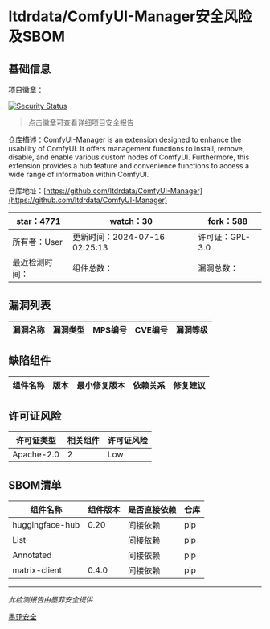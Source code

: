 # ltdrdata/ComfyUI-Manager安全风险及SBOM

## 基础信息

项目徽章：

[![Security Status](https://www.murphysec.com/platform3/v31/badge/1812926973270077440.svg)](https://www.murphysec.com/console/report/1713995379259342848/1812926973270077440)

> 点击徽章可查看详细项目安全报告

仓库描述：ComfyUI-Manager is an extension designed to enhance the usability of ComfyUI. It offers management functions to install, remove, disable, and enable various custom nodes of ComfyUI. Furthermore, this extension provides a hub feature and convenience functions to access a wide range of information within ComfyUI.

仓库地址：[https://github.com/ltdrdata/ComfyUI-Manager](https://github.com/ltdrdata/ComfyUI-Manager)

| star：4771 | watch：30 | fork：588 |
| ----------- | -------------- | ------------ |
| 所有者：User | 更新时间：2024-07-16 02:25:13 | 许可证：GPL-3.0 |
| 最近检测时间： | 组件总数： | 漏洞总数： |




## 漏洞列表

| 漏洞名称 | 漏洞类型 | MPS编号 | CVE编号 | 漏洞等级 |
| ------- | ------ | ------- | ------ | ----- |





## 缺陷组件

| 组件名称 | 版本 | 最小修复版本 | 依赖关系 | 修复建议 |
| -------- | ---- | ------------ | -------- | -------- |





## 许可证风险

| 许可证类型 | 相关组件 | 许可证风险 |
| ---------- | -------- | ---------- |
|Apache-2.0|2|Low|




## SBOM清单

| 组件名称 | 组件版本 | 是否直接依赖 | 仓库 |
| -------- | -------- | ------------ | ---- |
|huggingface-hub|0.20|间接依赖|pip|
|List||间接依赖|pip|
|Annotated||间接依赖|pip|
|matrix-client|0.4.0|间接依赖|pip|


------

*此检测报告由墨菲安全提供*

[墨菲安全](www.murphysec.com)